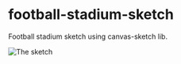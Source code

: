 # football-stadium-sketch
Football stadium sketch using canvas-sketch lib.

![The sketch](https://i.ibb.co/CnChLX8/2020-01-04-23-15-07.png)
